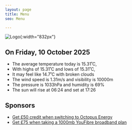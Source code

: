 ```yaml
---
layout: page
title: Menu
seo: Menu

---
```


![Logo](/images/logo.jpg){:width="832px"}

<!-- weather_marker starts -->
## On Friday, 10 October 2025

- The average temperature today is 15.31˚C,
- With highs of 15.31˚C and lows of 15.31˚C,
- It may feel like 14.7˚C with broken clouds
- The wind speed is 1.31m/s and visibility is 10000m
- The pressure is 1033hPa and humidity is 69%
- The sun will rise at 06:24 and set at 17:26

<!-- weather_marker ends -->

## Sponsors

- [Get £50 credit when switching to Octopus Energy](https://bit.ly/3oD1nnS)
- [Get £75 when taking a 1000mb YouFibre broadband plan](https://aklam.io/91zWhU?)

